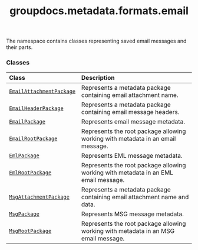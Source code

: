 ﻿---
title: groupdocs.metadata.formats.email
second_title: GroupDocs.Metadata for Python via .NET API References
description: 
type: docs
url: /python-net/groupdocs.metadata.formats.email/
is_root: false
weight: 10
---

The namespace contains classes representing saved email messages and their parts.

### Classes
| Class | Description |
| :- | :- |
| [`EmailAttachmentPackage`](/metadata/python-net/groupdocs.metadata.formats.email/emailattachmentpackage) | Represents a metadata package containing email attachment name. |
| [`EmailHeaderPackage`](/metadata/python-net/groupdocs.metadata.formats.email/emailheaderpackage) | Represents a metadata package containing email message headers. |
| [`EmailPackage`](/metadata/python-net/groupdocs.metadata.formats.email/emailpackage) | Represents email message metadata. |
| [`EmailRootPackage`](/metadata/python-net/groupdocs.metadata.formats.email/emailrootpackage) | Represents the root package allowing working with metadata in an email message. |
| [`EmlPackage`](/metadata/python-net/groupdocs.metadata.formats.email/emlpackage) | Represents EML message metadata. |
| [`EmlRootPackage`](/metadata/python-net/groupdocs.metadata.formats.email/emlrootpackage) | Represents the root package allowing working with metadata in an EML email message. |
| [`MsgAttachmentPackage`](/metadata/python-net/groupdocs.metadata.formats.email/msgattachmentpackage) | Represents a metadata package containing email attachment name and data. |
| [`MsgPackage`](/metadata/python-net/groupdocs.metadata.formats.email/msgpackage) | Represents MSG message metadata. |
| [`MsgRootPackage`](/metadata/python-net/groupdocs.metadata.formats.email/msgrootpackage) | Represents the root package allowing working with metadata in an MSG email message. |


